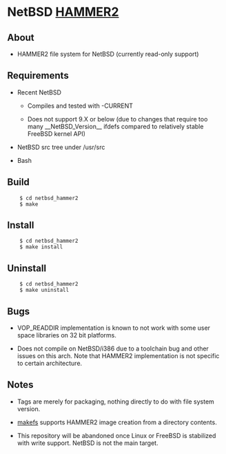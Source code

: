 NetBSD [HAMMER2](https://gitweb.dragonflybsd.org/dragonfly.git/blob/HEAD:/sys/vfs/hammer2/DESIGN)
========

## About

+ HAMMER2 file system for NetBSD (currently read-only support)

## Requirements

+ Recent NetBSD

    + Compiles and tested with -CURRENT

    + Does not support 9.X or below (due to changes that require too many \_\_NetBSD\_Version\_\_ ifdefs compared to relatively stable FreeBSD kernel API)

+ NetBSD src tree under /usr/src

+ Bash

## Build

        $ cd netbsd_hammer2
        $ make

## Install

        $ cd netbsd_hammer2
        $ make install

## Uninstall

        $ cd netbsd_hammer2
        $ make uninstall

## Bugs

+ VOP_READDIR implementation is known to not work with some user space libraries on 32 bit platforms.

+ Does not compile on NetBSD/i386 due to a toolchain bug and other issues on this arch. Note that HAMMER2 implementation is not specific to certain architecture.

## Notes

+ Tags are merely for packaging, nothing directly to do with file system version.

+ [makefs](https://github.com/kusumi/makefs) supports HAMMER2 image creation from a directory contents.

+ This repository will be abandoned once Linux or FreeBSD is stabilized with write support. NetBSD is not the main target.
